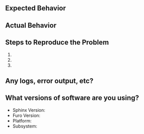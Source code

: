 <!-- Thanks for reporting an issue! Please make sure you click the link above to view the issue guidelines, then fill out the blanks below. -->

## Expected Behavior


## Actual Behavior


## Steps to Reproduce the Problem

  1.
  1.
  1.

## Any logs, error output, etc?
<!-- If it’s long, please paste to https://gist.github.com/ and insert the link here. -->

## What versions of software are you using?

  - Sphinx Version:
  - Furo Version:
  - Platform:
  - Subsystem: